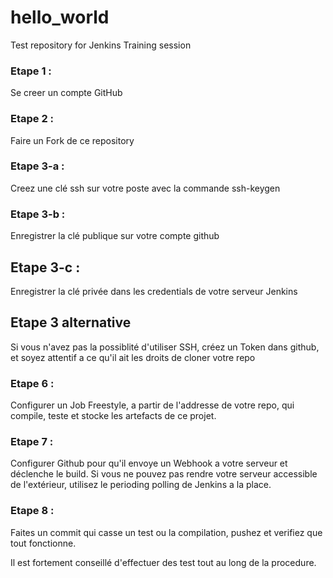# hello_world
Test repository for Jenkins Training session

### Etape 1 : 
Se creer un compte GitHub

### Etape 2 : 
Faire un Fork de ce repository

### Etape 3-a :
Creez une clé ssh sur votre poste avec la commande ssh-keygen

### Etape 3-b :
Enregistrer la clé publique sur votre compte github

## Etape 3-c :
Enregistrer la clé privée dans les credentials de votre serveur Jenkins

## Etape 3 alternative
Si vous n'avez pas la possiblité d'utiliser SSH, créez un Token dans github, et soyez attentif a ce qu'il ait les droits de cloner votre repo

### Etape 6 :
Configurer un Job Freestyle, a partir de l'addresse de votre repo, qui compile, teste et stocke les artefacts de ce projet.

### Etape 7 :
Configurer Github pour qu'il envoye un Webhook a votre serveur et déclenche le build.
Si vous ne pouvez pas rendre votre serveur accessible de l'extérieur, utilisez le perioding polling de Jenkins a la place.

### Etape 8 :
Faites un commit qui casse un test ou la compilation, pushez et verifiez que tout fonctionne.


Il est fortement conseillé d'effectuer des test tout au long de la procedure.
